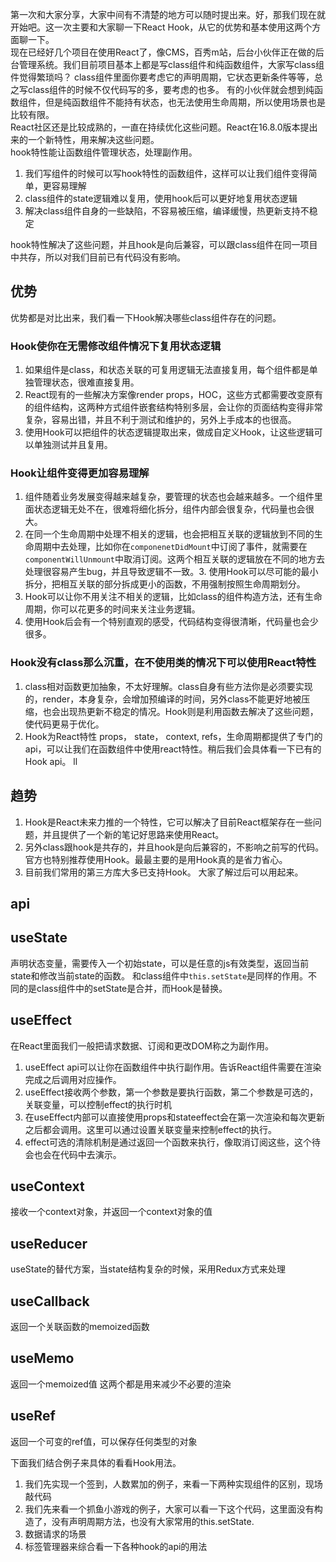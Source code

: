 第一次和大家分享，大家中间有不清楚的地方可以随时提出来。好，那我们现在就开始吧。这一次主要和大家聊一下React Hook，从它的优势和基本使用这两个方面聊一下。  
现在已经好几个项目在使用React了，像CMS，百秀m站，后台小伙伴正在做的后台管理系统。我们目前项目基本上都是写class组件和纯函数组件，大家写class组件觉得繁琐吗？ class组件里面你要考虑它的声明周期，它状态更新条件等等，总之写class组件的时候不仅代码写的多，要考虑的也多。  有的小伙伴就会想到纯函数组件，但是纯函数组件不能持有状态，也无法使用生命周期，所以使用场景也是比较有限。   
 React社区还是比较成熟的，一直在持续优化这些问题。React在16.8.0版本提出来的一个新特性，用来解决这些问题。  
 hook特性能让函数组件管理状态，处理副作用。  
 1.  我们写组件的时候可以写hook特性的函数组件，这样可以让我们组件变得简单，更容易理解  
 2. class组件的state逻辑难以复用，使用hook后可以更好地复用状态逻辑  
 3. 解决class组件自身的一些缺陷，不容易被压缩，编译缓慢，热更新支持不稳定  
 
 hook特性解决了这些问题，并且hook是向后兼容，可以跟class组件在同一项目中共存，所以对我们目前已有代码没有影响。

## 优势
优势都是对比出来，我们看一下Hook解决哪些class组件存在的问题。
### Hook使你在无需修改组件情况下复用状态逻辑
1. 如果组件是class，和状态关联的可复用逻辑无法直接复用，每个组件都是单独管理状态，很难直接复用。
2. React现有的一些解决方案像render props，HOC，这些方式都需要改变原有的组件结构，这两种方式组件嵌套结构特别多层，会让你的页面结构变得非常复杂，容易出错，并且不利于测试和维护的，另外上手成本的也很高。
3. 使用Hook可以把组件的状态逻辑提取出来，做成自定义Hook，让这些逻辑可以单独测试并且复用。  
### Hook让组件变得更加容易理解
1. 组件随着业务发展变得越来越复杂，要管理的状态也会越来越多。一个组件里面状态逻辑无处不在，很难将细化拆分，组件内部会很复杂，代码量也会很大。
2. 在同一个生命周期中处理不相关的逻辑，也会把相互关联的逻辑放到不同的生命周期中去处理，比如你在`componenetDidMount`中订阅了事件，就需要在`componentWillUnmount`中取消订阅。这两个相互关联的逻辑放在不同的地方去处理很容易产生bug，并且导致逻辑不一致。3. 使用Hook可以尽可能的最小拆分，把相互关联的部分拆成更小的函数，不用强制按照生命周期划分。 
4. Hook可以让你不用关注不相关的逻辑，比如class的组件构造方法，还有生命周期，你可以花更多的时间来关注业务逻辑。  
5. 使用Hook后会有一个特别直观的感受，代码结构变得很清晰，代码量也会少很多。 
### Hook没有class那么沉重，在不使用类的情况下可以使用React特性  
1. class相对函数更加抽象，不太好理解。class自身有些方法你是必须要实现的，render，本身复杂，会增加预编译的时间，另外class不能更好地被压缩，也会出现热更新不稳定的情况。Hook则是利用函数去解决了这些问题，使代码更易于优化。
2. Hook为React特性 props， state， context, refs，生命周期都提供了专门的api，可以让我们在函数组件中使用react特性。稍后我们会具体看一下已有的Hook api。
ll
## 趋势 
1. Hook是React未来力推的一个特性，它可以解决了目前React框架存在一些问题，并且提供了一个新的笔记好思路来使用React。
2. 另外class跟hook是共存的，并且hook是向后兼容的，不影响之前写的代码。官方也特别推荐使用Hook。最最主要的是用Hook真的是省力省心。
3. 目前我们常用的第三方库大多已支持Hook。
大家了解过后可以用起来。  

## api  

## useState
声明状态变量，需要传入一个初始state，可以是任意的js有效类型，返回当前state和修改当前state的函数。 和class组件中`this.setState`是同样的作用。不同的是class组件中的setState是合并，而Hook是替换。   

## useEffect 
在React里面我们一般把请求数据、订阅和更改DOM称之为副作用。  
1. useEffect api可以让你在函数组件中执行副作用。告诉React组件需要在渲染完成之后调用对应操作。
2. useEffect接收两个参数，第一个参数是要执行函数，第二个参数是可选的，关联变量，可以控制effect的执行时机
3. 在useEffect内部可以直接使用props和stateeffect会在第一次渲染和每次更新之后都会调用。这里可以通过设置关联变量来控制effect的执行。
4. effect可选的清除机制是通过返回一个函数来执行，像取消订阅这些，这个待会也会在代码中去演示。

## useContext  
接收一个context对象，并返回一个context对象的值

## useReducer  
useState的替代方案，当state结构复杂的时候，采用Redux方式来处理

## useCallback
返回一个关联函数的memoized函数
## useMemo
返回一个memoized值
这两个都是用来减少不必要的渲染 
## useRef
返回一个可变的ref值，可以保存任何类型的对象

下面我们结合例子来具体的看看Hook用法。

 1. 我们先实现一个签到，人数累加的例子，来看一下两种实现组件的区别，现场敲代码
 2. 我们先来看一个抓鱼小游戏的例子，大家可以看一下这个代码，这里面没有构造了，没有声明周期方法，也没有大家常用的this.setState.
 3. 数据请求的场景
 4. 标签管理器来综合看一下各种hook的api的用法
 
 